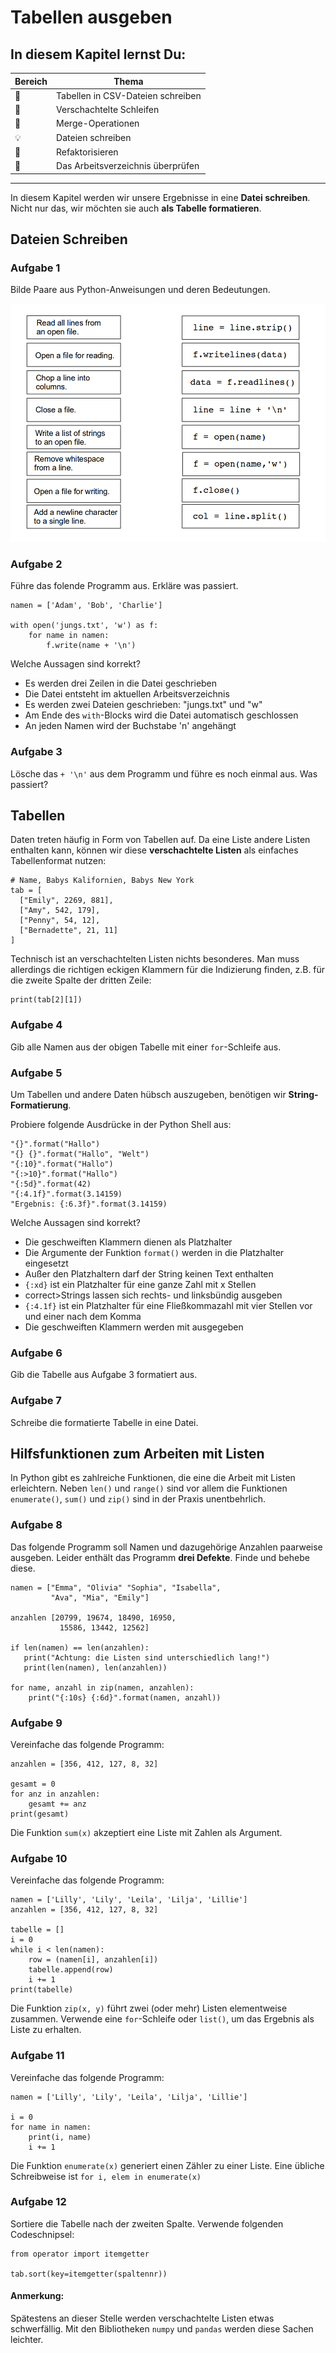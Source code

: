 
# Tabellen ausgeben

## In diesem Kapitel lernst Du:

| Bereich | Thema |
|---------|-------|
| 💼 | Tabellen in CSV-Dateien schreiben |
| 🔀 | Verschachtelte Schleifen |
| 🔀 | Merge-Operationen |
| 💡 | Dateien schreiben |
| 🔧 | Refaktorisieren |
| 🐞 | Das Arbeitsverzeichnis überprüfen |

----

In diesem Kapitel werden wir unsere Ergebnisse in eine **Datei schreiben**. Nicht nur das, wir möchten sie auch **als Tabelle formatieren**.


## Dateien Schreiben

### Aufgabe 1

Bilde Paare aus Python-Anweisungen und deren Bedeutungen.

![file exercise](../exercises/files.png)


### Aufgabe 2

Führe das folende Programm aus. Erkläre was passiert.

    namen = ['Adam', 'Bob', 'Charlie']

    with open('jungs.txt', 'w') as f:
        for name in namen:
            f.write(name + '\n')

Welche Aussagen sind korrekt?

* Es werden drei Zeilen in die Datei geschrieben
* Die Datei entsteht im aktuellen Arbeitsverzeichnis
* Es werden zwei Dateien geschrieben: "jungs.txt" und "w"
* Am Ende des <code>with</code>-Blocks wird die Datei automatisch geschlossen
* An jeden Namen wird der Buchstabe 'n' angehängt


### Aufgabe 3

Lösche das `+ '\n'` aus dem Programm und führe es noch einmal aus. Was passiert?


## Tabellen

Daten treten häufig in Form von Tabellen auf. Da eine Liste andere Listen enthalten kann, können wir diese **verschachtelte Listen** als einfaches Tabellenformat nutzen:

    # Name, Babys Kalifornien, Babys New York
    tab = [
      ["Emily", 2269, 881],
      ["Amy", 542, 179],
      ["Penny", 54, 12],
      ["Bernadette", 21, 11]
    ]

Technisch ist an verschachtelten Listen nichts besonderes. Man muss allerdings die richtigen eckigen Klammern für die Indizierung finden, z.B. für die zweite Spalte der dritten Zeile:

    print(tab[2][1])


### Aufgabe 4

Gib alle Namen aus der obigen Tabelle mit einer `for`-Schleife aus.

### Aufgabe 5

Um Tabellen und andere Daten hübsch auszugeben, benötigen wir **String-Formatierung**.

Probiere folgende Ausdrücke in der Python Shell aus:

    "{}".format("Hallo")
    "{} {}".format("Hallo", "Welt")
    "{:10}".format("Hallo")
    "{:>10}".format("Hallo")
    "{:5d}".format(42)
    "{:4.1f}".format(3.14159)
    "Ergebnis: {:6.3f}".format(3.14159)

Welche Aussagen sind korrekt?

* Die geschweiften Klammern dienen als Platzhalter
* Die Argumente der Funktion `format()` werden in die Platzhalter eingesetzt
* Außer den Platzhaltern darf der String keinen Text enthalten
* `{:xd}` ist ein Platzhalter für eine ganze Zahl mit x Stellen
* correct>Strings lassen sich rechts- und linksbündig ausgeben
* `{:4.1f}` ist ein Platzhalter für eine Fließkommazahl mit vier Stellen vor und einer nach dem Komma
* Die geschweiften Klammern werden mit ausgegeben


### Aufgabe 6

Gib die Tabelle aus Aufgabe 3 formatiert aus.


### Aufgabe 7

Schreibe die formatierte Tabelle in eine Datei.


## Hilfsfunktionen zum Arbeiten mit Listen

In Python gibt es zahlreiche Funktionen, die eine die Arbeit mit Listen erleichtern. Neben `len()` und `range()` sind vor allem die Funktionen `enumerate()`, `sum()` und `zip()` sind in der Praxis unentbehrlich.


### Aufgabe 8

Das folgende Programm soll Namen und dazugehörige Anzahlen paarweise ausgeben.
Leider enthält das Programm **drei Defekte**. Finde und behebe diese.

    namen = ["Emma", "Olivia" "Sophia", "Isabella",
             "Ava", "Mia", "Emily"]

    anzahlen [20799, 19674, 18490, 16950,
               15586, 13442, 12562]

    if len(namen) == len(anzahlen):
       print("Achtung: die Listen sind unterschiedlich lang!")
       print(len(namen), len(anzahlen))

    for name, anzahl in zip(namen, anzahlen):
        print("{:10s} {:6d}".format(namen, anzahl))


### Aufgabe 9

Vereinfache das folgende Programm:

    anzahlen = [356, 412, 127, 8, 32]

    gesamt = 0
    for anz in anzahlen:
        gesamt += anz
    print(gesamt)


Die Funktion `sum(x)` akzeptiert eine Liste mit Zahlen als Argument.


### Aufgabe 10

Vereinfache das folgende Programm:

    namen = ['Lilly', 'Lily', 'Leila', 'Lilja', 'Lillie']
    anzahlen = [356, 412, 127, 8, 32]

    tabelle = []
    i = 0
    while i < len(namen):
        row = (namen[i], anzahlen[i])
        tabelle.append(row)
        i += 1
    print(tabelle)


Die Funktion `zip(x, y)` führt zwei (oder mehr) Listen elementweise zusammen. Verwende eine `for`-Schleife oder `list()`, um das Ergebnis als Liste zu erhalten.


### Aufgabe 11

Vereinfache das folgende Programm:

    namen = ['Lilly', 'Lily', 'Leila', 'Lilja', 'Lillie']

    i = 0
    for name in namen:
        print(i, name)
        i += 1

Die Funktion `enumerate(x)` generiert einen Zähler zu einer Liste. Eine übliche Schreibweise ist `for i, elem in enumerate(x)`


### Aufgabe 12

Sortiere die Tabelle nach der zweiten Spalte. Verwende folgenden Codeschnipsel:

    from operator import itemgetter

    tab.sort(key=itemgetter(spaltennr))


#### Anmerkung:

Spätestens an dieser Stelle werden verschachtelte Listen etwas schwerfällig. Mit den Bibliotheken `numpy` und `pandas` werden diese Sachen leichter.
